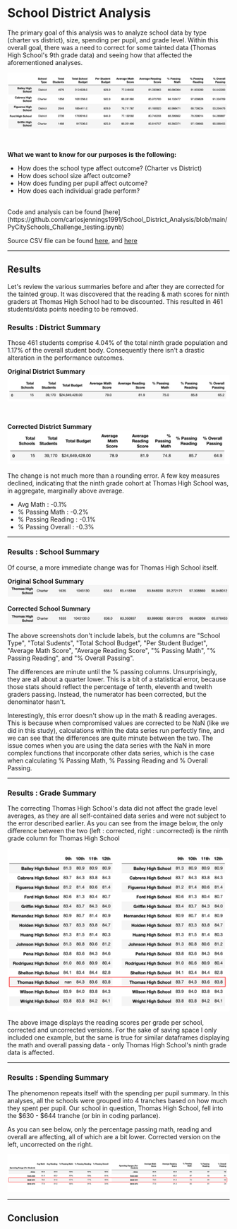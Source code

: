 # School District Analysis
The primary goal of this analysis was to analyze school data by type (charter vs district), size, spending per pupil, and grade level. Within this overall goal, there was a need to correct for some tainted data (Thomas High School's 9th grade data) and seeing how that affected the aforementioned analyses.  

![school summary screenshot](https://github.com/carlosjennings1991/School_District_Analysis/blob/main/Resources/school_summary_screenshot.png)

<br />

**What we want to know for our purposes is the following:**

* How does the school type affect outcome? (Charter vs District)
* How does school size affect outcome?
* How does funding per pupil affect outcome?
* How does each individual grade perform?

<br />
Code and analysis can be found [here](https://github.com/carlosjennings1991/School_District_Analysis/blob/main/PyCitySchools_Challenge_testing.ipynb)

<br />

Source CSV file can be found [here](https://github.com/carlosjennings1991/School_District_Analysis/blob/main/Resources/schools_complete.csv), 
and [here](https://github.com/carlosjennings1991/School_District_Analysis/blob/main/Resources/students_complete.csv) 

---

## Results

Let's review the various summaries before and after they are corrected for the tainted group. It was discovered that the reading & math scores for ninth graders at Thomas High School had to be discounted. This resulted in 461 students/data points needing to be removed. 

### Results : District Summary
Those 461 students comprise 4.04% of the total ninth grade population and 1.17% of the overall student body. Consequently there isn't a drastic alteration in the performance outcomes. 

**Original District Summary**
![original district summary](https://github.com/carlosjennings1991/School_District_Analysis/blob/main/Resources/district_summary_original.png)

<br />

**Corrected District Summary**
![corrected district summary](https://github.com/carlosjennings1991/School_District_Analysis/blob/main/Resources/district_summary_corrected.png)

The change is not much more than a rounding error. A few key measures declined, indicating that the ninth grade cohort at Thomas High School was, in aggregate, marginally above average. 

* Avg Math : -0.1%
* % Passing Math : -0.2%
* % Passing Reading : -0.1%
* % Passing Overall : -0.3%

---
### Results : School Summary

Of course, a more immediate change was for Thomas High School itself. 

**Original School Summary**
![original school summary](https://github.com/carlosjennings1991/School_District_Analysis/blob/main/Resources/thomas_HS_original.png)

**Corrected School Summary**
![corrected school summary](https://github.com/carlosjennings1991/School_District_Analysis/blob/main/Resources/thomas_HS_corrected.png)

The above screenshots don't include labels, but the columns are "School Type", "Total Sudents", "Total School Budget", "Per Student Budget", "Average Math Score", "Average Reading Score", "% Passing Math", "% Passing Reading", and "% Overall Passing".

The differences are minute until the % passing columns. Unsurprisingly, they are all about a quarter lower. This is a bit of a statistical error, because those stats should reflect the percentage of tenth, eleventh and twelth graders passing. Instead, the numerator has been corrected, but the denominator hasn't.  

Interestingly, this error doesn't show up in the math & reading averages. This is because when compromised values are corrected to be NaN (like we did in this study), calculations within the data series run perfectly fine, and we can see that the differences are quite minute between the two. The issue comes when you are using the data series with the NaN in more complex functions that incorporate other data series, which is the case when calculating % Passing Math, % Passing Reading and % Overall Passing. 

---
### Results : Grade Summary

The correcting Thomas High School's data did not affect the grade level averages, as they are all self-contained data series and were not subject to the error described earlier. As you can see from the image below, the only difference between the two (left : corrected, right : uncorrected) is the ninth grade column for Thomas High School

![thomas HS](https://github.com/carlosjennings1991/School_District_Analysis/blob/main/Resources/grade_level_summary.png)

The above image displays the reading scores per grade per school, corrected and uncorrected versions. For the sake of saving space I only included one example, but the same is true for similar dataframes displaying the math and overall passing data - only Thomas High School's ninth grade data is affected. 

---
### Results : Spending Summary

The phenomenon repeats itself with the spending per pupil summary. In this analyses, all the schools were grouped into 4 tranches based on how much they spent per pupil. Our school in question, Thomas High School, fell into the $630 - $644 tranche (or bin in coding parlance). 

As you can see below, only the percentage passing math, reading and overall are affecting, all of which are a bit lower. Corrected version on the left, uncorrected on the right. 

![spending per pupil](https://github.com/carlosjennings1991/School_District_Analysis/blob/main/Resources/funding_per_pupil.png)

---

## Conclusion
